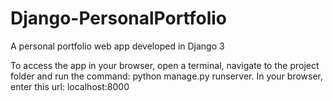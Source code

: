 # Django-PersonalPortfolio
A personal portfolio web app developed in Django 3

To access the app in your browser, open a terminal, navigate to the project folder and run the command: python manage.py runserver. In your browser, enter this url: localhost:8000  
